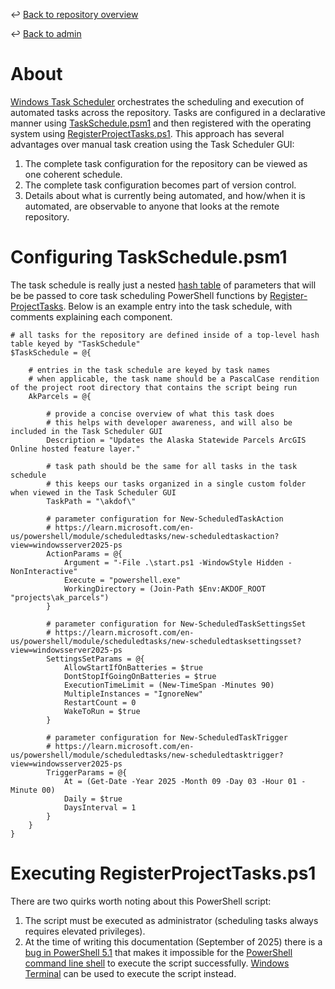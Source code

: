 ↩️ [Back to repository overview](../../README.md)

↩️ [Back to admin](../README.md)

# About

[Windows Task Scheduler](https://learn.microsoft.com/en-us/windows/win32/taskschd/task-scheduler-start-page) orchestrates the scheduling and execution of automated tasks across the repository. Tasks are configured in a declarative manner using [TaskSchedule.psm1](TaskSchedule.psm1) and then registered with the operating system using [RegisterProjectTasks.ps1](RegisterProjectTasks.ps1). This approach has several advantages over manual task creation using the Task Scheduler GUI:
1. The complete task configuration for the repository can be viewed as one coherent schedule.
2. The complete task configuration becomes part of version control.
3. Details about what is currently being automated, and how/when it is automated, are observable to anyone that looks at the remote repository. 

# Configuring TaskSchedule.psm1

The task schedule is really just a nested [hash table](https://learn.microsoft.com/en-us/powershell/module/microsoft.powershell.core/about/about_hash_tables?view=powershell-7.5) of parameters that will be be passed to core task scheduling PowerShell functions by [Register-ProjectTasks](RegisterProjectTasks.ps1#L3). Below is an example entry into the task schedule, with comments explaining each component. 

```
# all tasks for the repository are defined inside of a top-level hash table keyed by "TaskSchedule"
$TaskSchedule = @{

    # entries in the task schedule are keyed by task names
    # when applicable, the task name should be a PascalCase rendition of the project root directory that contains the script being run
    AkParcels = @{

        # provide a concise overview of what this task does
        # this helps with developer awareness, and will also be included in the Task Scheduler GUI
        Description = "Updates the Alaska Statewide Parcels ArcGIS Online hosted feature layer."

        # task path should be the same for all tasks in the task schedule
        # this keeps our tasks organized in a single custom folder when viewed in the Task Scheduler GUI
        TaskPath = "\akdof\"

        # parameter configuration for New-ScheduledTaskAction
        # https://learn.microsoft.com/en-us/powershell/module/scheduledtasks/new-scheduledtaskaction?view=windowsserver2025-ps
        ActionParams = @{
            Argument = "-File .\start.ps1 -WindowStyle Hidden -NonInteractive"
            Execute = "powershell.exe"
            WorkingDirectory = (Join-Path $Env:AKDOF_ROOT "projects\ak_parcels")
        }

        # parameter configuration for New-ScheduledTaskSettingsSet
        # https://learn.microsoft.com/en-us/powershell/module/scheduledtasks/new-scheduledtasksettingsset?view=windowsserver2025-ps
        SettingsSetParams = @{
            AllowStartIfOnBatteries = $true
            DontStopIfGoingOnBatteries = $true
            ExecutionTimeLimit = (New-TimeSpan -Minutes 90)
            MultipleInstances = "IgnoreNew"
            RestartCount = 0
            WakeToRun = $true
        }

        # parameter configuration for New-ScheduledTaskTrigger
        # https://learn.microsoft.com/en-us/powershell/module/scheduledtasks/new-scheduledtasktrigger?view=windowsserver2025-ps
        TriggerParams = @{
            At = (Get-Date -Year 2025 -Month 09 -Day 03 -Hour 01 -Minute 00)
            Daily = $true
            DaysInterval = 1
        }
    }
}
```

# Executing RegisterProjectTasks.ps1

There are two quirks worth noting about this PowerShell script:
1. The script must be executed as administrator (scheduling tasks always requires elevated privileges).
2. At the time of writing this documentation (September of 2025) there is a [bug in PowerShell 5.1](https://superuser.com/questions/1885304/powershell-exe-does-not-prompt-for-credentials) that makes it impossible for the [PowerShell command line shell](https://learn.microsoft.com/en-us/powershell/scripting/overview?view=powershell-7.5#command-line-shell) to execute the script successfully. [Windows Terminal](https://learn.microsoft.com/en-us/windows/terminal/) can be used to execute the script instead.  